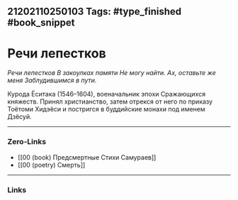 21202110250103
Tags: #type_finished #book_snippet 
---
# Речи лепестков

*Речи лепестков
В закоулках памяти
Не могу найти.
Ах, оставьте же меня
Заблудившимся в пути.*

Курода Ёситака (1546–1604), военачальник эпохи Сражающихся княжеств. Принял христианство, затем отрекся от него по приказу Тоётоми Хидэёси и постригся в буддийские монахи под именем Дзёсуй. 

---
### Zero-Links
 - [[00 (book) Предсмертные Стихи Самураев]]
 - [[00 (poetry) Смерть]]
---
### Links
